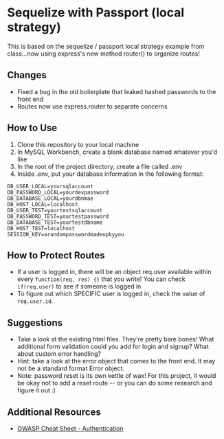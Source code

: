 # Sequelize with Passport (local strategy)
This is based on the sequelize / passport local strategy example from class...now using express's new method router() to organize routes!

## Changes
* Fixed a bug in the old boilerplate that leaked hashed passwords to the front end
* Routes now use express.router to separate concerns

## How to Use
1. Clone this repository to your local machine
2. In MySQL Workbench, create a blank database named whatever you'd like
2. In the root of the project directory, create a file called .env
3. Inside .env, put your database information in the following format:
```
DB_USER_LOCAL=yoursqlaccount
DB_PASSWORD_LOCAL=yourdevpassword
DB_DATABASE_LOCAL=yourdbnmae
DB_HOST_LOCAL=localhost
DB_USER_TEST=yourtestsqlaccount
DB_PASSWORD_TEST=yourtestpassword
DB_DATABASE_TEST=yourtestdbname
DB_HOST_TEST=localhost
SESSION_KEY=arandompasswordmadeupbyyou

```

## How to Protect Routes
* If a user is logged in, there will be an object req.user available within every ```function(req, res) {}``` that you write!  You can check ```if(req.user)``` to see if someone is logged in
* To figure out which SPECIFIC user is logged in, check the value of ```req.user.id```. 

## Suggestions
* Take a look at the existing html files. They're pretty bare bones!  What additional form validation could you add for login and signup?  What about custom error handling?
* Hint: take a look at the error object that comes to the front end. It may not be a standard format Error object.
* Note: password reset is its own kettle of wax!  For this project, it would be okay not to add a reset route -- or you can do some research and figure it out :)

## Additional Resources
* [OWASP Cheat Sheet - Authentication](https://github.com/OWASP/CheatSheetSeries/blob/master/cheatsheets/Authentication_Cheat_Sheet.md#authentication-and-error-messages)